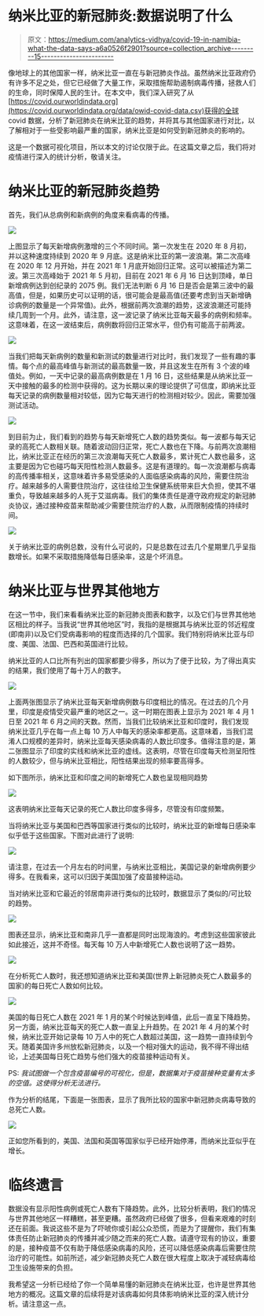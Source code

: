 # 纳米比亚的新冠肺炎:数据说明了什么

> 原文：<https://medium.com/analytics-vidhya/covid-19-in-namibia-what-the-data-says-a6a0526f2901?source=collection_archive---------15----------------------->

像地球上的其他国家一样，纳米比亚一直在与新冠肺炎作战。虽然纳米比亚政府仍有许多不足之处，但它已经做了大量工作，采取措施帮助遏制病毒传播，拯救人们的生命，同时保障人民的生计。在本文中，我们深入研究了从[https://covid.ourworldindata.org](https://covid.ourworldindata.org/data/owid-covid-data.csv)获得的全球 covid 数据，分析了新冠肺炎在纳米比亚的趋势，并将其与其他国家进行对比，以了解相对于一些受影响最严重的国家，纳米比亚是如何受到新冠肺炎的影响的。

这是一个数据可视化项目，所以本文的讨论仅限于此。在这篇文章之后，我们将对疫情进行深入的统计分析，敬请关注。

# 纳米比亚的新冠肺炎趋势

首先，我们从总病例和新病例的角度来看病毒的传播。

![](img/b3b18136f97274056da74c075b3ae3c4.png)

上图显示了每天新增病例激增的三个不同时间。第一次发生在 2020 年 8 月初，并以这种速度持续到 2020 年 9 月底。这是纳米比亚的第一波浪潮。第二次高峰在 2020 年 12 月开始，并在 2021 年 1 月底开始回归正常。这可以被描述为第二波。第三次高峰始于 2021 年 5 月初，目前在 2021 年 6 月 16 日达到顶峰，单日新增病例达到创纪录的 2075 例。我们无法判断 6 月 16 日是否会是第三波中的最高值，但是，如果历史可以证明的话，很可能会是最高值(还要考虑到当天新增确诊病例的数量是一个异常值)。此外，根据前两次浪潮的趋势，这波浪潮还可能持续几周到一个月。此外，请注意，这一波记录了纳米比亚每天最多的病例和频率。这意味着，在这一波结束后，病例数将回归正常水平，但仍有可能高于前两波。

![](img/d929ec25e9e2e8dda88c154bddf9d4b3.png)

当我们把每天新病例的数量和新测试的数量进行对比时，我们发现了一些有趣的事情。每个点的最高峰值与新测试的最高数量一致，并且这发生在所有 3 个波的峰值处。例如，一天中记录的最高病例数是在 1 月 16 日，这些结果是从纳米比亚一天中接触的最多的检测中获得的。这为长期以来的理论提供了可信度，即纳米比亚每天记录的病例数量相对较低，因为它每天进行的检测相对较少。因此，需要加强测试活动。

![](img/087cb71eb43d3a61a77a850d84864395.png)

到目前为止，我们看到的趋势与每天新增死亡人数的趋势类似。每一波都与每天记录的高死亡人数相关联。随着波动回归正常，死亡人数也在下降。与前两次浪潮相比，纳米比亚正在经历的第三次浪潮每天死亡人数最多，累计死亡人数也最多，这主要是因为它也碰巧每天阳性检测人数最多。这是有道理的。每一次浪潮都与病毒的高传播率相关，这意味着许多易受感染的人面临感染病毒的风险，需要住院治疗。越来越多的人需要住院治疗，这往往给卫生保健系统带来巨大负担，使其不堪重负，导致越来越多的人死于艾滋病毒。我们的集体责任是遵守政府规定的新冠肺炎协议，通过接种疫苗来帮助减少需要住院治疗的人数，从而限制疫情的持续时间。

![](img/f4c063a30ddccd1df67bd5a051ff6c1c.png)

关于纳米比亚的病例总数，没有什么可说的，只是总数在过去几个星期里几乎呈指数增长。如果不采取措施降低每日感染率，这是个坏消息。

# 纳米比亚与世界其他地方

在这一节中，我们来看看纳米比亚的新冠肺炎图表和数字，以及它们与世界其他地区相比的样子。当我说“世界其他地区”时，我指的是根据其与纳米比亚的邻近程度(即南非)以及它们受病毒影响的程度而选择的几个国家。我们特别将纳米比亚与印度、美国、法国、巴西和英国进行比较。

纳米比亚的人口比所有列出的国家都要少得多，所以为了便于比较，为了得出真实的结果，我们使用了每十万人的数字。

![](img/d77679c8d4aa99e442b29f55b1c5e9d9.png)

上面两张图显示了纳米比亚每天新增病例数与印度相比的情况。在过去的几个月里，印度是疫情受灾最严重的地区之一。这一时期在图表上显示为 2021 年 4 月 1 日至 2021 年 6 月之间的天数。然而，当我们比较纳米比亚和印度时，我们发现纳米比亚几乎在每一点上每 10 万人中每天的感染率都更高。这意味着，当我们混淆人口规模的差异时，纳米比亚每天感染病毒的人数比印度多。值得注意的是，第二张图显示了印度的实线和纳米比亚的虚线。这表明，尽管在印度每天检测呈阳性的人数较少，但与纳米比亚相比，阳性结果出现的频率要高得多。

如下图所示，纳米比亚和印度之间的新增死亡人数也呈现相同趋势

![](img/31711a877db9c9a223f84617c1f00486.png)

这表明纳米比亚每天记录的死亡人数比印度多得多，尽管没有印度频繁。

当将纳米比亚与美国和巴西等国家进行类似的比较时，纳米比亚的新增每日感染率似乎低于这些国家。下图对此进行了说明:

![](img/02de5680c2d91f2f676bf1bbbb5f9f4a.png)

请注意，在过去一个月左右的时间里，与纳米比亚相比，美国记录的新增病例要少得多。在我看来，这可以归因于美国加强了疫苗接种运动。

当对纳米比亚和它最近的邻居南非进行类似的比较时，数据显示了类似的/可比较的趋势。

![](img/09560c9b3adb3b3746af3a8d92384de2.png)

图表还显示，纳米比亚和南非几乎一直都是同时出现海浪的。考虑到这些国家彼此如此接近，这并不奇怪。每天每 10 万人中新增死亡人数也说明了这一趋势。

![](img/e2305ccb2928e872e570c6ee4bc37a88.png)

在分析死亡人数时，我还想知道纳米比亚和美国(世界上新冠肺炎死亡人数最多的国家)的每日死亡人数如何比较。

![](img/313dbfe78e0d55c3ff39d11c711385ef.png)

美国的每日死亡人数在 2021 年 1 月的某个时候达到峰值，此后一直呈下降趋势。另一方面，纳米比亚每天的死亡人数一直呈上升趋势。在 2021 年 4 月的某个时候，纳米比亚开始记录每 10 万人中的死亡人数超过美国，这一趋势一直持续到今天。随着美国许多州放松新冠肺炎，以及一个相对强大的运动，我不得不得出结论，上述美国每日死亡趋势与他们强大的疫苗接种运动有关。

PS: *我试图做一个包含疫苗编号的可视化，但是，数据集对于疫苗接种变量有太多的空值。这使得分析无法进行。*

作为分析的结尾，下面是一张图表，显示了我所比较的国家中新冠肺炎病毒导致的总死亡人数。

![](img/f10925a183c1b73e6598b99155e72766.png)

正如您所看到的，美国、法国和英国等国家似乎已经开始停滞，而纳米比亚似乎在增长。

# 临终遗言

数据没有显示阳性病例或死亡人数有下降趋势。此外，比较分析表明，我们的情况与世界其他地区一样糟糕，甚至更糟。虽然政府已经做了很多，但看来艰难的时刻还在前面。我说这些不是为了吓唬你或引起公众恐慌，而是为了提醒你，我们有集体责任防止新冠肺炎的传播并减少随之而来的死亡人数。请遵守现有的协议，重要的是，接种疫苗不仅有助于降低感染病毒的风险，还可以降低感染病毒后需要住院治疗的可能性。如前所述，减少新冠肺炎死亡人数在很大程度上取决于减轻病毒给卫生设施带来的负担。

我希望这一分析已经给了你一个简单易懂的新冠肺炎在纳米比亚，也许是世界其他地方的概况。这篇文章的后续将是对该病毒如何具体影响纳米比亚的深入统计分析。请注意这一点。